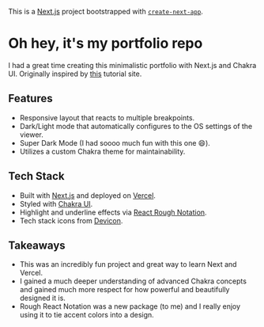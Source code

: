 This is a [Next.js](https://nextjs.org/) project bootstrapped with [`create-next-app`](https://github.com/vercel/next.js/tree/canary/packages/create-next-app).

# Oh hey, it's my portfolio repo

I had a great time creating this minimalistic portfolio with Next.js and Chakra UI. Originally inspired by [this](https://github.com/manuarora700/simple-developer-portfolio-website) tutorial site.

## Features

- Responsive layout that reacts to multiple breakpoints.
- Dark/Light mode that automatically configures to the OS settings of the viewer.
- Super Dark Mode (I had soooo much fun with this one 😄).
- Utilizes a custom Chakra theme for maintainability.

## Tech Stack

- Built with [Next.js](https://nextjs.org/) and deployed on [Vercel](https://vercel.com/).
- Styled with [Chakra UI](https://chakra-ui.com/).
- Highlight and underline effects via [React Rough Notation](https://roughnotation.com/).
- Tech stack icons from [Devicon](https://devicon.dev/).

## Takeaways

- This was an incredibly fun project and great way to learn Next and Vercel.
- I gained a much deeper understanding of advanced Chakra concepts and gained much more respect for how powerful and beautifully designed it is.
- Rough React Notation was a new package (to me) and I really enjoy using it to tie accent colors into a design.
